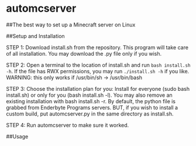 # automcserver
##The best way to set up a Minecraft server on Linux

##Setup and Installation

STEP 1: Download install.sh from the repository. This program will take care of all installation. You may download the .py file only if you wish.

STEP 2: Open a terminal to the location of install.sh and run `bash install.sh -h`. If the file has RWX permissions, you may run `./install.sh -h` if you like. WARNING: this only works if /usr/bin/sh -> /usr/bin/bash

STEP 3: Choose the installation plan for you: Install for everyone (sudo bash install.sh) or only for you (bash install.sh -l). You may also remove an existing installation with bash install.sh -r. By default, the python file is grabbed from Enderbyte Programs servers. BUT, if you wish to install a custom build, put automcserver.py in the same directory as install.sh.

STEP 4: Run automcserver to make sure it worked.

##Usage

